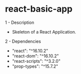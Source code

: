 # react-basic-app

1 - Description
- Skeleton of a React Application.

2 - Dependencies
- "react": "^16.10.2"
- "react-dom": "^16.10.2"
- "react-scripts": "^3.2.0"
- "prop-types": "^15.7.2"
